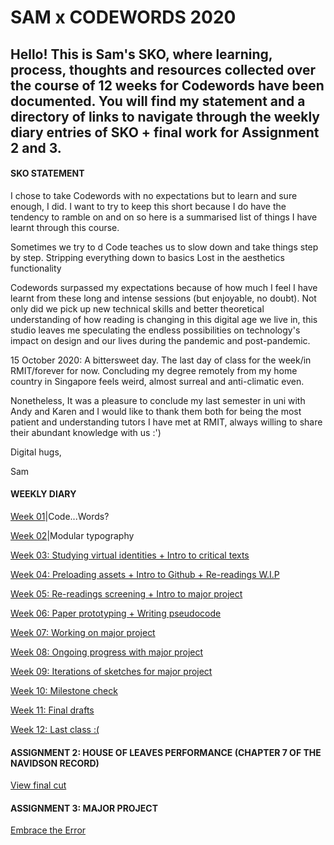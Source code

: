 # SAM x CODEWORDS 2020

## Hello! This is Sam's SKO, where learning, process, thoughts and resources collected over the course of 12 weeks for Codewords have been documented. You will find my statement and a directory of links to navigate through the weekly diary entries of SKO + final work for Assignment 2 and 3. 

#### SKO STATEMENT

I chose to take Codewords with no expectations but to learn and sure enough, I did. I want to try to keep this short because I do have the tendency to ramble on and on so here is a summarised list of things I have learnt through this course. 

Sometimes we try to d
Code teaches us to slow down and take things step by step. 
Stripping everything down to basics 
Lost in the aesthetics 
functionality 

Codewords surpassed my expectations because of how much I feel I have learnt from these long and intense sessions (but enjoyable, no doubt). Not only did we pick up new technical skills and better theoretical understanding of how reading is changing in this digital age we live in, this studio leaves me speculating the endless possibilities on technology's impact on design and our lives during the pandemic and post-pandemic. 

15 October 2020: A bittersweet day. The last day of class for the week/in RMIT/forever for now. Concluding my degree remotely from my home country in Singapore feels weird, almost surreal and anti-climatic even. 

Nonetheless, It was a pleasure to conclude my last semester in uni with Andy and Karen and I would like to thank them both for being the most patient and understanding tutors I have met at RMIT, always willing to share their abundant knowledge with us :') 

Digital hugs, 

Sam 

#### WEEKLY DIARY

[Week 01](https://samanthangsy.github.io/codewords/Weekly%20Diary/01/)|Code...Words?

[Week 02](https://samanthangsy.github.io/codewords/Weekly%20Diary/02/)|Modular typography

[Week 03: Studying virtual identities + Intro to critical texts](https://samanthangsy.github.io/codewords/Weekly%20Diary/03/)

[Week 04: Preloading assets + Intro to Github + Re-readings W.I.P](https://samanthangsy.github.io/codewords/Weekly%20Diary/04/)

[Week 05: Re-readings screening + Intro to major project](https://samanthangsy.github.io/codewords/Weekly%20Diary/05/)

[Week 06: Paper prototyping + Writing pseudocode ](https://samanthangsy.github.io/codewords/Weekly%20Diary/06/)

[Week 07: Working on major project](https://samanthangsy.github.io/codewords/Weekly%20Diary/07/)

[Week 08: Ongoing progress with major project](https://samanthangsy.github.io/codewords/Weekly%20Diary/08/)

[Week 09: Iterations of sketches for major project](https://samanthangsy.github.io/codewords/Weekly%20Diary/09/)

[Week 10: Milestone check](https://samanthangsy.github.io/codewords/Weekly%20Diary/10/)

[Week 11: Final drafts](https://samanthangsy.github.io/codewords/Weekly%20Diary/11/)

[Week 12: Last class :(](https://samanthangsy.github.io/codewords/Weekly%20Diary/12/)

#### ASSIGNMENT 2: HOUSE OF LEAVES PERFORMANCE (CHAPTER 7 OF THE NAVIDSON RECORD) 
[View final cut](https://www.youtube.com/watch?v=leyVlwvDqNM&feature=youtu.be)

#### ASSIGNMENT 3: MAJOR PROJECT
[Embrace the Error](https://samanthangsy.github.io/codewords/Final/)

